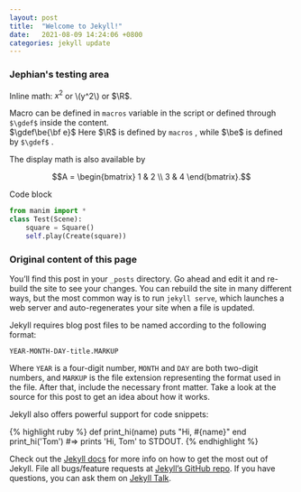 ```yaml
---
layout: post
title:  "Welcome to Jekyll!"
date:   2021-08-09 14:24:06 +0800
categories: jekyll update
---
```


### Jephian's testing area

Inline math: $x^2$ or \\(y^2\\) or $\R$.

Macro can be defined in `macros` variable in the script or defined through `$\gdef$` inside the content.  
$\gdef\be{\bf e}$
Here $\R$ is defined by `macros` , while $\be$ is defined by `$\gdef$` .

The display math is also available by  

$$A = \begin{bmatrix}
 1 & 2 \\
 3 & 4
\end{bmatrix}.$$

Code block
```python
from manim import *
class Test(Scene):
    square = Square()
    self.play(Create(square))
```

### Original content of this page

You’ll find this post in your `_posts` directory. Go ahead and edit it and re-build the site to see your changes. You can rebuild the site in many different ways, but the most common way is to run `jekyll serve`, which launches a web server and auto-regenerates your site when a file is updated.

Jekyll requires blog post files to be named according to the following format:

`YEAR-MONTH-DAY-title.MARKUP`

Where `YEAR` is a four-digit number, `MONTH` and `DAY` are both two-digit numbers, and `MARKUP` is the file extension representing the format used in the file. After that, include the necessary front matter. Take a look at the source for this post to get an idea about how it works.

Jekyll also offers powerful support for code snippets:

{% highlight ruby %}
def print_hi(name)
  puts "Hi, #{name}"
end
print_hi('Tom')
#=> prints 'Hi, Tom' to STDOUT.
{% endhighlight %}

Check out the [Jekyll docs][jekyll-docs] for more info on how to get the most out of Jekyll. File all bugs/feature requests at [Jekyll’s GitHub repo][jekyll-gh]. If you have questions, you can ask them on [Jekyll Talk][jekyll-talk].

[jekyll-docs]: https://jekyllrb.com/docs/home
[jekyll-gh]:   https://github.com/jekyll/jekyll
[jekyll-talk]: https://talk.jekyllrb.com/
